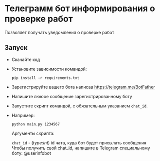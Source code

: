 # Телеграмм бот информирования о проверке работ

Позволяет получать уведомления о проверке работ
 
## Запуск

- Скачайте код
- Установите зависимости командой:
  ```
  pip install -r requirements.txt
   ```
- Зарегистрируйте вашего бота написав https://telegram.me/BotFather 
- Напишите лююое сообщение зарегистрированному боту
- Запустите скрипт командой, c обязательным указанием `chat_id`.
- Например:
  ```
  python main.py 1234567
  ```
  
  Аргументы скрипта:  
  
  `chat_id` - (*type:int*) id чата, куда бот будет присылать сообщения  
  Чтобы получить свой chat_id, напишите в Telegram специальному боту: @userinfobot
